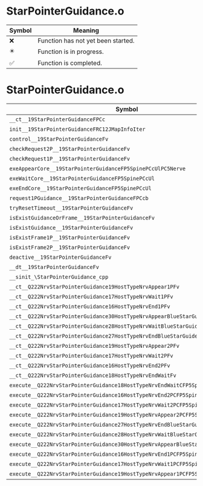 # StarPointerGuidance.o
| Symbol | Meaning 
| ------------- | ------------- 
| :x: | Function has not yet been started. 
| :eight_pointed_black_star: | Function is in progress. 
| :white_check_mark: | Function is completed. 


# StarPointerGuidance.o
| Symbol | Decompiled? |
| ------------- | ------------- |
| `__ct__19StarPointerGuidanceFPCc` | :x: |
| `init__19StarPointerGuidanceFRC12JMapInfoIter` | :x: |
| `control__19StarPointerGuidanceFv` | :x: |
| `checkRequest2P__19StarPointerGuidanceFv` | :x: |
| `checkRequest1P__19StarPointerGuidanceFv` | :x: |
| `exeAppearCore__19StarPointerGuidanceFP5SpinePCcUlPC5Nerve` | :x: |
| `exeWaitCore__19StarPointerGuidanceFP5SpinePCcUl` | :x: |
| `exeEndCore__19StarPointerGuidanceFP5SpinePCcUl` | :x: |
| `request1PGuidance__19StarPointerGuidanceFPCcb` | :x: |
| `tryResetTimeout__19StarPointerGuidanceFv` | :x: |
| `isExistGuidanceOrFrame__19StarPointerGuidanceFv` | :x: |
| `isExistGuidance__19StarPointerGuidanceFv` | :x: |
| `isExistFrame1P__19StarPointerGuidanceFv` | :x: |
| `isExistFrame2P__19StarPointerGuidanceFv` | :x: |
| `deactive__19StarPointerGuidanceFv` | :x: |
| `__dt__19StarPointerGuidanceFv` | :x: |
| `__sinit_\StarPointerGuidance_cpp` | :x: |
| `__ct__Q222NrvStarPointerGuidance19HostTypeNrvAppear1PFv` | :x: |
| `__ct__Q222NrvStarPointerGuidance17HostTypeNrvWait1PFv` | :x: |
| `__ct__Q222NrvStarPointerGuidance16HostTypeNrvEnd1PFv` | :x: |
| `__ct__Q222NrvStarPointerGuidance30HostTypeNrvAppearBlueStarGuideFv` | :x: |
| `__ct__Q222NrvStarPointerGuidance28HostTypeNrvWaitBlueStarGuideFv` | :x: |
| `__ct__Q222NrvStarPointerGuidance27HostTypeNrvEndBlueStarGuideFv` | :x: |
| `__ct__Q222NrvStarPointerGuidance19HostTypeNrvAppear2PFv` | :x: |
| `__ct__Q222NrvStarPointerGuidance17HostTypeNrvWait2PFv` | :x: |
| `__ct__Q222NrvStarPointerGuidance16HostTypeNrvEnd2PFv` | :x: |
| `__ct__Q222NrvStarPointerGuidance18HostTypeNrvEndWaitFv` | :x: |
| `execute__Q222NrvStarPointerGuidance18HostTypeNrvEndWaitCFP5Spine` | :x: |
| `execute__Q222NrvStarPointerGuidance16HostTypeNrvEnd2PCFP5Spine` | :x: |
| `execute__Q222NrvStarPointerGuidance17HostTypeNrvWait2PCFP5Spine` | :x: |
| `execute__Q222NrvStarPointerGuidance19HostTypeNrvAppear2PCFP5Spine` | :x: |
| `execute__Q222NrvStarPointerGuidance27HostTypeNrvEndBlueStarGuideCFP5Spine` | :x: |
| `execute__Q222NrvStarPointerGuidance28HostTypeNrvWaitBlueStarGuideCFP5Spine` | :x: |
| `execute__Q222NrvStarPointerGuidance30HostTypeNrvAppearBlueStarGuideCFP5Spine` | :x: |
| `execute__Q222NrvStarPointerGuidance16HostTypeNrvEnd1PCFP5Spine` | :x: |
| `execute__Q222NrvStarPointerGuidance17HostTypeNrvWait1PCFP5Spine` | :x: |
| `execute__Q222NrvStarPointerGuidance19HostTypeNrvAppear1PCFP5Spine` | :x: |
